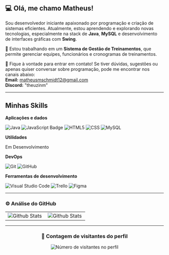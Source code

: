 ## 💻 Olá, me chamo Matheus!

Sou desenvolvedor iniciante apaixonado por programação e criação de sistemas eficientes. Atualmente, estou aprendendo e explorando novas tecnologias, especialmente na stack de **Java**, **MySQL** e desenvolvimento de interfaces gráficas com **Swing**.

🔭 Estou trabalhando em um **Sistema de Gestão de Treinamentos**, que permite gerenciar equipes, funcionários e cronogramas de treinamentos.

💬 Fique à vontade para entrar em contato! Se tiver dúvidas, sugestões ou apenas quiser conversar sobre programação, pode me encontrar nos canais abaixo:  
**Email:** [matheusmschmidt12@gmail.com](mailto:matheusmschmidt12@gmail.com)  
**Discord:** "theuzinm"

---
## Minhas Skills

**Aplicações e dados**

![Java](https://img.shields.io/badge/Java-ED8B00?style=for-the-badge&logo=openjdk&logoColor=white)
![JavaScript Badge](https://img.shields.io/badge/JavaScript-F7DF1E?logo=javascript&logoColor=000&style=for-the-badge)
![HTML5](https://img.shields.io/badge/html5-E34F26?style=for-the-badge&logo=html5&logoColor=white)
![CSS](https://img.shields.io/badge/CSS-239120?&style=for-the-badge&logo=css3&logoColor=white)
![MySQL](https://img.shields.io/badge/MySQL-4479A1?style=for-the-badge&logo=mysql&logoColor=white)

**Utilidades**

Em Desenvolvimento

**DevOps**

![Git](https://img.shields.io/badge/-Git-333333?style=flat&logo=git)
![GitHub](https://img.shields.io/badge/-GitHub-333333?style=flat&logo=github)

**Ferramentas de desenvolvimento**

![Visual Studio Code](https://img.shields.io/badge/-Visual%20Studio%20Code-333333?style=flat&logo=visual-studio-code&logoColor=007ACC)
![Trello](https://img.shields.io/badge/-Trello-333333?style=flat&logo=trello&logoColor=007ACC)
![Figma](https://img.shields.io/badge/-Figma-333333?style=flat&logo=figma&logoColor=007ACC)

---

### ⚙️ Análise do GitHub

<table>
  <tr>
    <td>
      <img
        align="left"
        src="https://github-readme-stats.vercel.app/api?username=Arescoderx&theme=prussian&hide_border=false&include_all_commits=true"
        alt="Github Stats"
      />
    </td>
    <td>
      <img
        align="left"
        src="https://github-readme-stats.vercel.app/api/top-langs/?username=Arescoderx&theme=prussian&hide_border=false&include_all_commits=true&count_private=true&layout=compact"
        alt="Github Stats"
      />
    </td>
  </tr>
</table>

---


<div align="center">
  <h3><b>📍 Contagem de visitantes do perfil</b></h3>
</div>

<p align="center">
  <img
    src="https://profile-counter.glitch.me/Arescoderx/count.svg"
    alt="Número de visitantes no perfil"
  />
</p>
